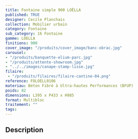 ```yaml
---
title: Fontaine simple 900 LOËLLA 
published: TRUE
designer: Cecile Planchais
collection: Mobilier urbain
category: Fontaine
sub_category: 16 Fontaine
gamme: LOELLA
finitions: 900
cover_image: "/produits/cover_image/banc-obrac.jpg"
carousel: 
- "/produits/banquette-elium-parc.jpg"
- "/produits/attente-showroom.jpg"
- "../../images/canape-stamp-lisse.jpg"
filaire: 
 - "/produits/filaires/filaire-cantine-04.png"
reference: FOLOELL0106
materiau: Béton Fibré à Ultra-hautes Performances (BFUP)
poids: 82
dimensions: L395 x P433 x H985 
format: Multibloc
traitement: ""
tags: 
---
```


## Description
